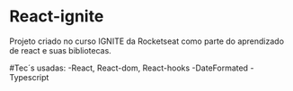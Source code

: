 # React-ignite
Projeto criado no curso IGNITE da Rocketseat como parte do aprendizado de react e suas bibliotecas.

#Tec´s usadas:
-React, React-dom, React-hooks
-DateFormated
-Typescript
